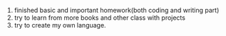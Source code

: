 1. finished basic and important homework(both coding and writing part)
2. try to learn from more books and other class with projects
3. try to create my own language.